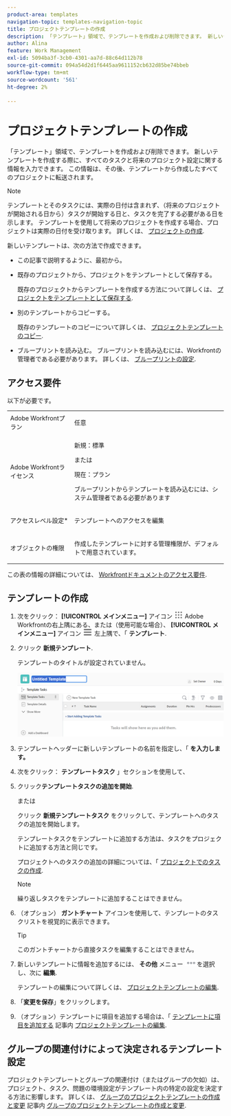 ```yaml
---
product-area: templates
navigation-topic: templates-navigation-topic
title: プロジェクトテンプレートの作成
description: 「テンプレート」領域で、テンプレートを作成および削除できます。 新しいテンプレートを作成する際に、すべてのタスクと将来のプロジェクト設定に関する情報を入力できます。 この情報は、その後、テンプレートから作成したすべてのプロジェクトに転送されます。
author: Alina
feature: Work Management
exl-id: 5094ba3f-3cb0-4301-aa7d-88c64d112b78
source-git-commit: 094a54d2d1f6445aa9611152cb632d85be74bbeb
workflow-type: tm+mt
source-wordcount: '561'
ht-degree: 2%

---
```


# プロジェクトテンプレートの作成

<!-- Audited: 1/2024 -->

「テンプレート」領域で、テンプレートを作成および削除できます。 新しいテンプレートを作成する際に、すべてのタスクと将来のプロジェクト設定に関する情報を入力できます。 この情報は、その後、テンプレートから作成したすべてのプロジェクトに転送されます。

>[!NOTE]
>
>テンプレートとそのタスクには、実際の日付は含まれず、（将来のプロジェクトが開始される日から）タスクが開始する日と、タスクを完了する必要がある日を示します。 テンプレートを使用して将来のプロジェクトを作成する場合、プロジェクトは実際の日付を受け取ります。 詳しくは、 [プロジェクトの作成](../create-projects/create-project.md).


新しいテンプレートは、次の方法で作成できます。

* この記事で説明するように、最初から。
* 既存のプロジェクトから、プロジェクトをテンプレートとして保存する。

  既存のプロジェクトからテンプレートを作成する方法について詳しくは、 [プロジェクトをテンプレートとして保存する](../../../manage-work/projects/manage-projects/save-project-as-template.md).

* 別のテンプレートからコピーする。

  既存のテンプレートのコピーについて詳しくは、 [プロジェクトテンプレートのコピー](../../../manage-work/projects/create-and-manage-templates/copy-template.md).

* ブループリントを読み込む。 ブループリントを読み込むには、Workfrontの管理者である必要があります。 詳しくは、 [ブループリントの設定](../../../administration-and-setup/blueprints/configure-template-package.md).

## アクセス要件

以下が必要です。

<table style="table-layout:auto"> 
 <col> 
 <col> 
 <tbody> 
  <tr> 
   <td role="rowheader">Adobe Workfrontプラン</td> 
   <td> <p>任意</p> </td> 
  </tr> 
  <tr> 
   <td role="rowheader">Adobe Workfrontライセンス</td> 
   <td> <p>新規：標準 </p><p>または </p><p>現在：プラン </p> <p data-mc-conditions="QuicksilverOrClassic.Quicksilver">ブループリントからテンプレートを読み込むには、システム管理者である必要があります</p> </td> 
  </tr> 
  <tr> 
   <td role="rowheader">アクセスレベル設定*</td> 
   <td> <p>テンプレートへのアクセスを編集</p> </td> 
  </tr> 
  <tr> 
   <td role="rowheader">オブジェクトの権限</td> 
   <td> <p>作成したテンプレートに対する管理権限が、デフォルトで用意されています。</p>  </td> 
  </tr> 
 </tbody> 
</table>

この表の情報の詳細については、 [Workfrontドキュメントのアクセス要件](/help/quicksilver/administration-and-setup/add-users/access-levels-and-object-permissions/access-level-requirements-in-documentation.md).

## テンプレートの作成

1. 次をクリック： **[!UICONTROL メインメニュー]** アイコン ![メインメニュー](/help/_includes/assets/main-menu-icon.png) Adobe Workfrontの右上隅にある、または（使用可能な場合）、 **[!UICONTROL メインメニュー]** アイコン ![メインメニュー](/help/_includes/assets/main-menu-icon-left-nav.png) 左上隅で、「 **テンプレート**.

1. クリック **新規テンプレート**.

   テンプレートのタイトルが設定されていません。

   ![新規テンプレート](assets/create-template-nwe-2022-350x102.png)

1. テンプレートヘッダーに新しいテンプレートの名前を指定し、「 **を入力します。**
1. 次をクリック： **テンプレートタスク** 」セクションを使用して、
1. クリック&#x200B;**テンプレートタスクの追加を開始**.

   または

   クリック **新規テンプレートタスク** をクリックして、テンプレートへのタスクの追加を開始します。

   テンプレートタスクをテンプレートに追加する方法は、タスクをプロジェクトに追加する方法と同じです。

   プロジェクトへのタスクの追加の詳細については、「 [プロジェクトでのタスクの作成](../../../manage-work/tasks/create-tasks/create-tasks-in-project.md).

   >[!NOTE]
   >
   >繰り返しタスクをテンプレートに追加することはできません。

1. （オプション） **ガントチャート** アイコンを使用して、テンプレートのタスクリストを視覚的に表示できます。

   >[!TIP]
   >
   >このガントチャートから直接タスクを編集することはできません。

1. 新しいテンプレートに情報を追加するには、 **その他** メニュー ![](assets/more-icon.png)を選択し、次に **編集**.

   テンプレートの編集について詳しくは、 [プロジェクトテンプレートの編集](../../../manage-work/projects/create-and-manage-templates/edit-templates.md).

1. 「**変更を保存**」をクリックします。
1. （オプション）テンプレートに項目を追加する場合は、「 [テンプレートに項目を追加する](../../../manage-work/projects/create-and-manage-templates/edit-templates.md#add-additional-items-to-a-template) 記事内 [プロジェクトテンプレートの編集](../../../manage-work/projects/create-and-manage-templates/edit-templates.md).

## グループの関連付けによって決定されるテンプレート設定

プロジェクトテンプレートとグループの関連付け（またはグループの欠如）は、プロジェクト、タスク、問題の環境設定がテンプレート内の特定の設定を決定する方法に影響します。 詳しくは、 [グループのプロジェクトテンプレートの作成と変更](../../../administration-and-setup/manage-groups/work-with-group-objects/create-and-modify-a-groups-templates.md#create-and-modify-a-groups-project-templates) 記事内 [グループのプロジェクトテンプレートの作成と変更](../../../administration-and-setup/manage-groups/work-with-group-objects/create-and-modify-a-groups-templates.md).
